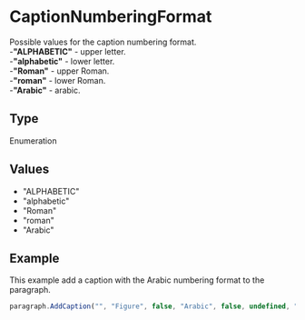 # CaptionNumberingFormat

Possible values for the caption numbering format.\
-**"ALPHABETIC"** - upper letter.\
-**"alphabetic"** - lower letter.\
-**"Roman"** - upper Roman.\
-**"roman"** - lower Roman.\
-**"Arabic"** - arabic.

## Type

Enumeration

## Values

- "ALPHABETIC"
- "alphabetic"
- "Roman"
- "roman"
- "Arabic"


## Example

This example add a caption with the Arabic numbering format to the paragraph.

```javascript editor-docx
paragraph.AddCaption("", "Figure", false, "Arabic", false, undefined, "hyphen");
```
